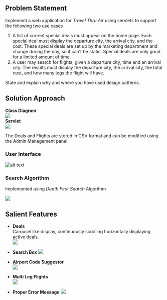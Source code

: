 
## Problem Statement
Implement a web application for *Travel Thru Air* using servlets to support the following two use cases
1. A list of current special deals must appear on the home page. Each special deal must display the departure city, the arrival city, and the cost. These special deals are set up by the marketing department and change during the day, so it can’t be static. Special deals are only good for a limited amount of time.
2. A user may search for flights, given a departure city, time and an arrival city. The results must display the departure city, the arrival city, the total cost, and how many legs the flight will have.  

State and explain why and where you have used design patterns.

## Solution Approach
**Class Diagram**  
![](https://i.imgur.com/vQaQPXq.png)  
**Servlet**  
![](https://i.imgur.com/2gm505D.png)

The Deals and Flights are stored in CSV format and can be modified using the Admin Management panel

### User Interface
![alt text](https://i.imgur.com/K2BYtg7)

### Search Algorithm
Implemented using *Depth First Search* Algorithm  

![](https://i.imgur.com/lU6YgjZ.png)


## Salient Features
- **Deals**  
    Carousel like display, continuously scrolling horizontally displaying active deals.  
    ![](https://i.imgur.com/xDjDw8r.png)

- **Search Box**
    ![](https://i.imgur.com/RQWazh7.png)

- **Airport Code Suggestor**  
    ![](https://i.imgur.com/faqyjrd.png)

- **Multi Leg Flights**  
    ![](https://i.imgur.com/PfIl139.png)


- **Proper Error Message**
    ![](https://i.imgur.com/rX7nC7V.png)
